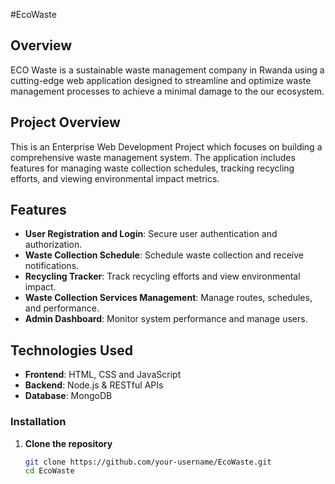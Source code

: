 #EcoWaste 

## Overview

ECO Waste is a sustainable waste management company in Rwanda using a cutting-edge web application designed to streamline and optimize waste management processes to achieve a minimal damage to the our ecosystem.


## Project Overview

This is an Enterprise Web Development Project which focuses on building a comprehensive waste management system. The application includes features for managing waste collection schedules, tracking recycling efforts, and viewing environmental impact metrics.

## Features

- **User Registration and Login**: Secure user authentication and authorization.
- **Waste Collection Schedule**: Schedule waste collection and receive notifications.
- **Recycling Tracker**: Track recycling efforts and view environmental impact.
- **Waste Collection Services Management**: Manage routes, schedules, and performance.
- **Admin Dashboard**: Monitor system performance and manage users.

## Technologies Used

- **Frontend**: HTML, CSS and JavaScript
- **Backend**: Node.js & RESTful APIs
- **Database**: MongoDB

### Installation

1. **Clone the repository**
   ```bash
   git clone https://github.com/your-username/EcoWaste.git
   cd EcoWaste
